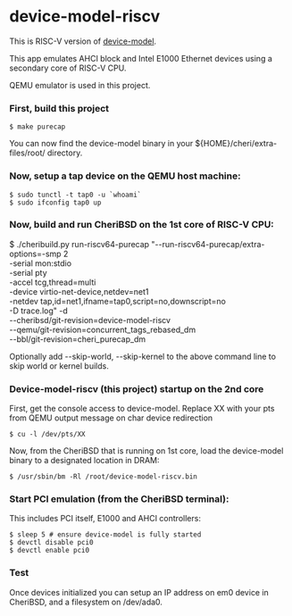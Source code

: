 # device-model-riscv

This is RISC-V version of [device-model](https://github.com/CTSRD-CHERI/device-model).

This app emulates AHCI block and Intel E1000 Ethernet devices using a secondary core of RISC-V CPU.

QEMU emulator is used in this project.

### First, build this project
    $ make purecap

You can now find the device-model binary in your ${HOME}/cheri/extra-files/root/ directory.

### Now, setup a tap device on the QEMU host machine:

    $ sudo tunctl -t tap0 -u `whoami`
    $ sudo ifconfig tap0 up

### Now, build and run CheriBSD on the 1st core of RISC-V CPU:
   $ ./cheribuild.py run-riscv64-purecap
	"--run-riscv64-purecap/extra-options=-smp 2			\
	-serial mon:stdio						\
	-serial pty							\
	-accel tcg,thread=multi						\
	-device virtio-net-device,netdev=net1				\
	-netdev tap,id=net1,ifname=tap0,script=no,downscript=no		\
	-D trace.log" -d						\
	--cheribsd/git-revision=device-model-riscv			\
	--qemu/git-revision=concurrent_tags_rebased_dm			\
	--bbl/git-revision=cheri_purecap_dm

Optionally add --skip-world, --skip-kernel to the above command line to skip world or kernel builds.

### Device-model-riscv (this project) startup on the 2nd core

First, get the console access to device-model. Replace XX with your pts from QEMU output message on char device redirection

    $ cu -l /dev/pts/XX

Now, from the CheriBSD that is running on 1st core, load the device-model binary to a designated location in DRAM:

    $ /usr/sbin/bm -Rl /root/device-model-riscv.bin

### Start PCI emulation (from the CheriBSD terminal):

This includes PCI itself, E1000 and AHCI controllers:

    $ sleep 5 # ensure device-model is fully started
    $ devctl disable pci0
    $ devctl enable pci0

### Test

Once devices initialized you can setup an IP address on em0 device in CheriBSD, and a filesystem on /dev/ada0.
